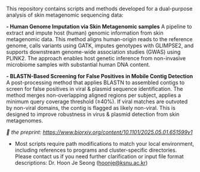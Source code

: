 This repository contains scripts and methods developed for a dual-purpose analysis of skin metagenomic sequencing data:

__- Human Genome Imputation via Skin Metagenomic samples__
A pipeline to extract and impute host (human) genomic information from skin metagenomic data. This method aligns human-origin reads to the reference genome, calls variants using GATK, imputes genotypes with GLIMPSE2, and supports downstream genome-wide association studies (GWAS) using PLINK2. The approach enables host genetic inference from non-invasive microbiome samples with substantial human DNA content.

__- BLASTN-Based Screening for False Positives in Mobile Contig Detection__
A post-processing method that applies BLASTN to assembled contigs to screen for false positives in viral & plasmid sequence identification. The method merges non-overlapping aligned regions per subject, applies a minimum query coverage threshold (≥40%). If viral matches are outvoted by non-viral domains, the contig is flagged as likely non-viral. This is designed to improve robustness in virus & plasmid detection from skin metagenomes.

_📄 the preprint: https://www.biorxiv.org/content/10.1101/2025.05.01.651599v1_

- Most scripts require path modifications to match your local environment, including references to programs and cluster-specific directories. Please contact us if you need further clarification or input file format descriptions: Dr. Hoon Je Seong (hoonje@ksnu.ac.kr)

